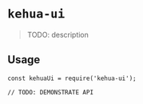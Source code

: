 # `kehua-ui`

> TODO: description

## Usage

```
const kehuaUi = require('kehua-ui');

// TODO: DEMONSTRATE API
```
